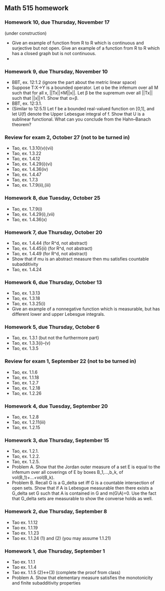 ## Math 515 homework

### Homework 10, due Thursday, November 17

(under construction)
* Give an example of function from R to R which is continuous and surjective but not open. Give an example of a function from R to R which has a closed graph but is not continuous.
* 

### Homework 9, due Thursday, November 10

* BBT, ex. 12:1.2 (ignore the part about the metric linear space)
* Suppose T:X&rarr;Y is a bounded operator. Let &alpha; be the infemum over all M such that for all x, ||Tx||&le;M||x||. Let &beta; be the supremum over all ||Tx|| such that ||x||&le;1. Show that &alpha;=&beta;.
* BBT, ex. 12:3.1.
* (Similar to 12:5.1) Let f be a bounded real-valued function on [0,1], and let U(f) denote the Upper Lebesgue integral of f. Show that U is a sublinear functional. What can you conclude from the Hahn&ndash;Banach theorem?

### Review for exam 2, October 27 (not to be turned in)

* Tao, ex. 1.3.10(v)(vii)
* Tao, ex. 1.3.22
* Tao, ex. 1.4.12
* Tao, ex. 1.4.29(i)(vi)
* Tao, ex. 1.4.36(iv)
* Tao, ex. 1.4.47
* Tao, ex. 1.7.3
* Tao, ex. 1.7.9(ii),(iii)

### Homework 8, due Tuesday, October 25

* Tao, ex. 1.7.9(i)
* Tao, ex. 1.4.29(i),(vii)
* Tao, ex. 1.4.36(x)

### Homework 7, due Thursday, October 20

* Tao, ex. 1.4.44 (for R^d, not abstract)
* Tao, ex. 1.4.45(ii) (for R^d, not abstract)
* Tao, ex. 1.4.49 (for R^d, not abstract)
* Show that if mu is an abstract measure then mu satisfies countable subadditivity
* Tao, ex. 1.4.24

### Homework 6, due Thursday, October 13

* Tao, ex. 1.3.13
* Tao, ex. 1.3.18
* Tao, ex. 1.3.25(i)
* Give an example of a nonnegative function which is measurable, but has different lower and upper Lebesgue integrals.

### Homework 5, due Thursday, October 6

* Tao, ex. 1.3.1 (but not the furthermore part)
* Tao, ex. 1.3.3(i)&ndash;(v)
* Tao, ex. 1.3.5

### Review for exam 1, September 22 (not to be turned in)

* Tao, ex. 1.1.6
* Tao, ex. 1.1.18
* Tao, ex. 1.2.7
* Tao, ex. 1.2.18
* Tao, ex. 1.2.26

### Homework 4, due Tuesday, September 20

* Tao, ex. 1.2.8
* Tao, ex. 1.2.11(iii)
* Tao, ex. 1.2.15

### Homework 3, due Thursday, September 15

* Tao, ex. 1.2.1.
* Tao, ex. 1.2.2.
* Tao, ex. 1.2.5.
* Problem A. Show that the Jordan outer measure of a set E is equal to the infemum over all coverings of E by boxes B\_1,...,b\_k, of vol(B\_1)+...+vol(B\_k).
* Problem B. Recall G is a G\_delta set iff G is a countable intersection of open sets. Show that if A is Lebesgue measurable then there exists a G\_delta set G such that A is contained in G and m(G\\A)=0. Use the fact that G\_delta sets are measurable to show the converse holds as well.

### Homework 2, due Thursday, September 8

* Tao ex. 1.1.12
* Tao ex. 1.1.19
* Tao ex. 1.1.23
* Tao ex. 1.1.24 (1) and (2) (you may assume 1.1.21)

### Homework 1, due Thursday, September 1

* Tao ex. 1.1.1
* Tao ex. 1.1.4
* Tao ex. 1.1.5 (2)&harr;(3) (complete the proof from class)
* Problem A. Show that elementary measure satisfies the monotonicity and finite subadditivity properties

